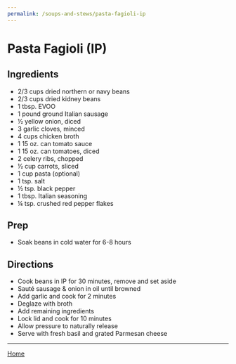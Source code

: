 ```yaml
---
permalink: /soups-and-stews/pasta-fagioli-ip
---
```

# Pasta Fagioli (IP)

## Ingredients

- 2/3 cups dried northern or navy beans
- 2/3 cups dried kidney beans
- 1 tbsp. EVOO
- 1 pound ground Italian sausage
- ½ yellow onion, diced
- 3 garlic cloves, minced
- 4 cups chicken broth
- 1 15 oz. can tomato sauce
- 1 15 oz. can tomatoes, diced
- 2 celery ribs, chopped
- ½ cup carrots, sliced
- 1 cup pasta (optional)
- 1 tsp. salt
- ½ tsp. black pepper
- 1 tbsp. Italian seasoning
- ¼ tsp. crushed red pepper flakes

## Prep

- Soak beans in cold water for 6-8 hours

## Directions

- Cook beans in IP for 30 minutes, remove and set aside
- Sauté sausage & onion in oil until browned
- Add garlic and cook for 2 minutes
- Deglaze with broth
- Add remaining ingredients
- Lock lid and cook for 10 minutes
- Allow pressure to naturally release
- Serve with fresh basil and grated Parmesan cheese

---

[Home](https://thomasjbarrett82.github.io)
